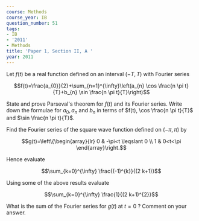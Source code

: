 ```yaml
---
course: Methods
course_year: IB
question_number: 51
tags:
- IB
- '2011'
- Methods
title: 'Paper 1, Section II, A '
year: 2011
---
```




Let $f(t)$ be a real function defined on an interval $(-T, T)$ with Fourier series

$$f(t)=\frac{a_{0}}{2}+\sum_{n=1}^{\infty}\left(a_{n} \cos \frac{n \pi t}{T}+b_{n} \sin \frac{n \pi t}{T}\right)$$

State and prove Parseval's theorem for $f(t)$ and its Fourier series. Write down the formulae for $a_{0}, a_{n}$ and $b_{n}$ in terms of $f(t), \cos \frac{n \pi t}{T}$ and $\sin \frac{n \pi t}{T}$.

Find the Fourier series of the square wave function defined on $(-\pi, \pi)$ by

$$g(t)=\left\{\begin{array}{lr}
0 & -\pi<t \leqslant 0 \\
1 & 0<t<\pi
\end{array}\right.$$

Hence evaluate

$$\sum_{k=0}^{\infty} \frac{(-1)^{k}}{(2 k+1)}$$

Using some of the above results evaluate

$$\sum_{k=0}^{\infty} \frac{1}{(2 k+1)^{2}}$$

What is the sum of the Fourier series for $g(t)$ at $t=0$ ? Comment on your answer.